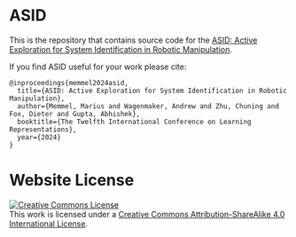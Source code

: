 # ASID

This is the repository that contains source code for the [ASID: Active Exploration for System Identification in Robotic Manipulation](https://weirdlabuw.github.io/asid/).

If you find ASID useful for your work please cite:
```
@inproceedings{memmel2024asid,
  title={ASID: Active Exploration for System Identification in Robotic Manipulation},
  author={Memmel, Marius and Wagenmaker, Andrew and Zhu, Chuning and Fox, Dieter and Gupta, Abhishek},
  booktitle={The Twelfth International Conference on Learning Representations},
  year={2024}
}

```

# Website License
<a rel="license" href="http://creativecommons.org/licenses/by-sa/4.0/"><img alt="Creative Commons License" style="border-width:0" src="https://i.creativecommons.org/l/by-sa/4.0/88x31.png" /></a><br />This work is licensed under a <a rel="license" href="http://creativecommons.org/licenses/by-sa/4.0/">Creative Commons Attribution-ShareAlike 4.0 International License</a>.

